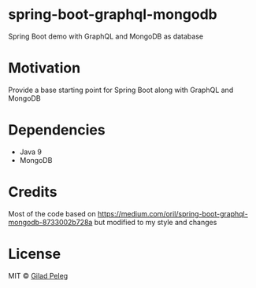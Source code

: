 # spring-boot-graphql-mongodb
Spring Boot demo with GraphQL and MongoDB as database

# Motivation

Provide a base starting point for Spring Boot along with GraphQL and MongoDB

# Dependencies

- Java 9
- MongoDB

# Credits

Most of the code based on https://medium.com/oril/spring-boot-graphql-mongodb-8733002b728a but modified to my style and changes

# License

MIT © [Gilad Peleg](https://www.giladpeleg.com)
